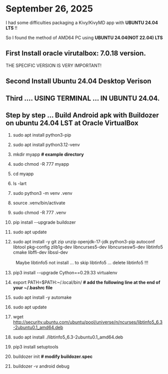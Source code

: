 # September 26, 2025 

I had some difficulties packaging a Kivy/KivyMD app with <b>UBUNTU 24.04 LTS</b> !!

So I found the method of AMD64 PC using <b>UBUNTU 24.04(NOT 22.04) LTS</b>

## First Install oracle virutalbox: 7.0.18 version. 

THE SPECIFIC VERSION IS VERY IMPORTANT!

## Second Install Ubuntu 24.04 Desktop Verison

## Third .... USING TERMINAL ... IN UBUNTU 24.04.

## Step by step ... Build Android apk with Buildozer on ubuntu 24.04 LST at Oracle VirtualBox

1. sudo apt install python3-pip

2. sudo apt install python3.12-venv

3. mkdir myapp                  <b> # example directory </b>

4. sudo chmod -R 777 myapp

5. cd myapp

6. ls -lart

7. sudo python3 -m venv .venv

8. source .venv/bin/activate

9. sudo chmod -R 777 .venv

10. pip install --upgrade buildozer

11. sudo apt update

12. sudo apt install -y git zip unzip openjdk-17-jdk python3-pip autoconf libtool pkg-config zlib1g-dev libncurses5-dev libncursesw5-dev libtinfo5 cmake libffi-dev libssl-dev

　　 Maybe libtinfo5 not install ... to skip libtinfo5 ... delete libtinfo5 !!!

13. pip3 install --upgrade Cython==0.29.33 virtualenv       

14. export PATH=$PATH:~/.local/bin/                         <b># add the following line at the end of your ~/.bashrc file</b>

15. sudo apt install -y automake

16. sudo apt update

17. wget http://security.ubuntu.com/ubuntu/pool/universe/n/ncurses/libtinfo5_6.3-2ubuntu0.1_amd64.deb

18. sudo apt install ./libtinfo5_6.3-2ubuntu0.1_amd64.deb

19. pip3 install setuptools

20. buildozer init                                          <b># modify buildozer.spec</b>

21. buildozer -v android debug
